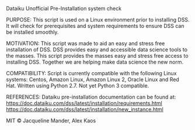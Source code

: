Dataiku Unofficial Pre-Installation system check

PURPOSE: This script is used on a Linux environment prior to installing DSS. It will check for prerequisites and system requirements to ensure DSS can be installed smoothly.

MOTIVATION: This script was made to aid an easy and stress free installation of DSS. DSS provides easy and accessible data science tools to the masses. This script provides the masses easy and stress free access to installing DSS. Together we are helping make data science the new norm.

COMPATIBILITY: Script is currently compatible with the following Linux systems: Centos, Amazon Linux, Amazon Linux 2, Oracle Linux and Red Hat. Written using Python 2.7. Not yet Python 3 compatible.

REFERENCES: 
Dataiku pre-installation documentation can be found at: 
https://doc.dataiku.com/dss/latest/installation/requirements.html 
https://doc.dataiku.com/dss/latest/installation/new_instance.html

MIT © Jacqueline Mander, Alex Kaos
